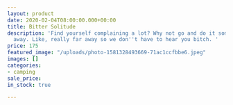 ```yaml
---
layout: product
date: 2020-02-04T08:00:00.000+00:00
title: Bitter Solitude
description: 'Find yourself complaining a lot? Why not go and do it somewhere far
  away. Like, really far away so we don''t have to hear you bitch. '
price: 175
featured_image: "/uploads/photo-1581328493669-71ac1ccfbbe6.jpeg"
images: []
categories:
- camping
sale_price: 
in_stock: true

---
```

